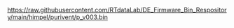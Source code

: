 

https://raw.githubusercontent.com/RTdataLab/DE_Firmware_Bin_Respository/main/himpel/purivent/p_v003.bin
